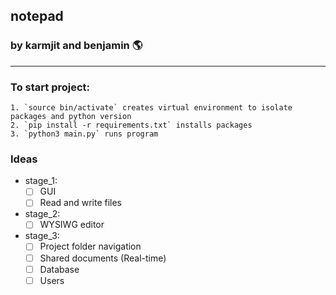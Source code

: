 ## notepad
### by karmjit and benjamin 🌎
---

### To start project: 
    1. `source bin/activate` creates virtual environment to isolate packages and python version
    2. `pip install -r requirements.txt` installs packages 
    3. `python3 main.py` runs program

### Ideas
- stage_1: 
    - [ ] GUI
    - [ ] Read and write files

- stage_2: 
    - [ ] WYSIWG editor

- stage_3:
    - [ ] Project folder navigation
    - [ ] Shared documents (Real-time)
    - [ ] Database
    - [ ] Users
